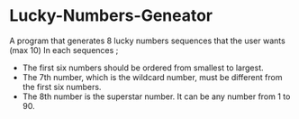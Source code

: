 # Lucky-Numbers-Geneator
A program that generates 8 lucky numbers sequences that the user wants (max 10)
In each sequences ;
- The first six numbers should be ordered from smallest to largest.
- The 7th number, which is the wildcard number, must be different from the first six numbers.
- The 8th number is the superstar number. It can be any number from 1 to 90. 
